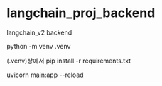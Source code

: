 # langchain_proj_backend
langchain_v2 backend

python -m venv .venv

(.venv)상에서 pip install -r requirements.txt

uvicorn main:app --reload